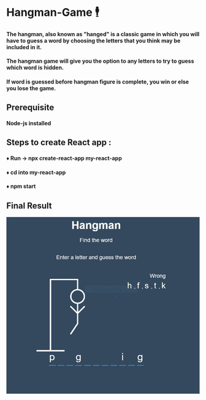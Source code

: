 # Hangman-Game :business_suit_levitating:
#### The hangman, also known as "hanged" is a classic game in which you will have to guess a word by choosing the letters that you think may be included in it.
#### The hangman game will give you the option to any letters to try to guess which word is hidden. 
#### If word is guessed before hangman figure is complete, you win or else you lose the game.

## Prerequisite
#### Node-js installed 

## Steps to create React app :
#### :diamonds: Run -> npx create-react-app my-react-app
#### :diamonds: cd into my-react-app
#### :diamonds: npm start

## Final Result
![Hangman](/public/hangman.jpg)
